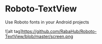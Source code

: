 # Roboto-TextView
Use Roboto fonts in your Android projects

![alt tag]https://github.com/RabaHub/Roboto-TextView/blob/master/screen.png
